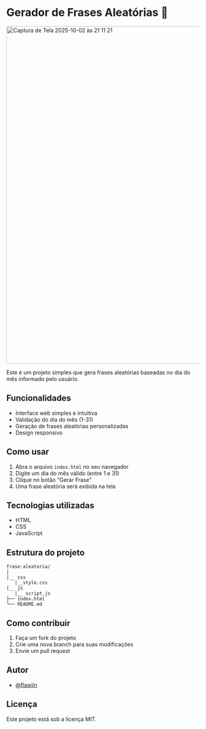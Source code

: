 # Gerador de Frases Aleatórias 🎲

<img width="1273" height="880" alt="Captura de Tela 2025-10-02 às 21 11 21" src="https://github.com/user-attachments/assets/e85c3567-9f0e-4278-9720-aa12d7167d08" />

Este é um projeto simples que gera frases aleatórias baseadas no dia do mês informado pelo usuário.

## Funcionalidades

- Interface web simples e intuitiva
- Validação do dia do mês (1-31)
- Geração de frases aleatórias personalizadas
- Design responsivo

## Como usar

1. Abra o arquivo `index.html` no seu navegador
2. Digite um dia do mês válido (entre 1 e 31)
3. Clique no botão "Gerar Frase"
4. Uma frase aleatória será exibida na tela

## Tecnologias utilizadas

- HTML
- CSS
- JavaScript

## Estrutura do projeto

```
frase-aleatoria/
│
|__ css
   |__style.css
|__ js
   |__ script.js   
├── index.html
└── README.md
```

## Como contribuir

1. Faça um fork do projeto
2. Crie uma nova branch para suas modificações
3. Envie um pull request

## Autor

- [@flawiin](https://github.com/flawiin)

## Licença

Este projeto está sob a licença MIT.
